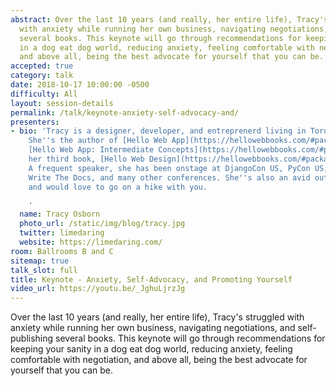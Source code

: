 ```yaml
---
abstract: Over the last 10 years (and really, her entire life), Tracy's struggled
  with anxiety while running her own business, navigating negotiations, and self-publishing
  several books. This keynote will go through recommendations for keeping your sanity
  in a dog eat dog world, reducing anxiety, feeling comfortable with negotiation,
  and above all, being the best advocate for yourself that you can be.
accepted: true
category: talk
date: 2018-10-17 10:00:00 -0500
difficulty: All
layout: session-details
permalink: /talk/keynote-anxiety-self-advocacy-and/
presenters:
- bio: 'Tracy is a designer, developer, and entreprenerd living in Toronto, Canada.
    She''s the author of [Hello Web App](https://hellowebbooks.com/#packages) and
    [Hello Web App: Intermediate Concepts](https://hellowebbooks.com/#packages), and
    her third book, [Hello Web Design](https://hellowebbooks.com/#packages), is forthcoming.
    A frequent speaker, she has been onstage at DjangoCon US, PyCon US, EuroPython,
    Write The Docs, and many other conferences. She''s also an avid outdoorswoman
    and would love to go on a hike with you.

    '
  name: Tracy Osborn
  photo_url: /static/img/blog/tracy.jpg
  twitter: limedaring
  website: https://limedaring.com/
room: Ballrooms B and C
sitemap: true
talk_slot: full
title: Keynote - Anxiety, Self-Advocacy, and Promoting Yourself
video_url: https://youtu.be/_JghuLjrzJg
---
```


Over the last 10 years (and really, her entire life), Tracy's struggled with anxiety while running her own business, navigating negotiations, and self-publishing several books. This keynote will go through recommendations for keeping your sanity in a dog eat dog world, reducing anxiety, feeling comfortable with negotiation, and above all, being the best advocate for yourself that you can be.